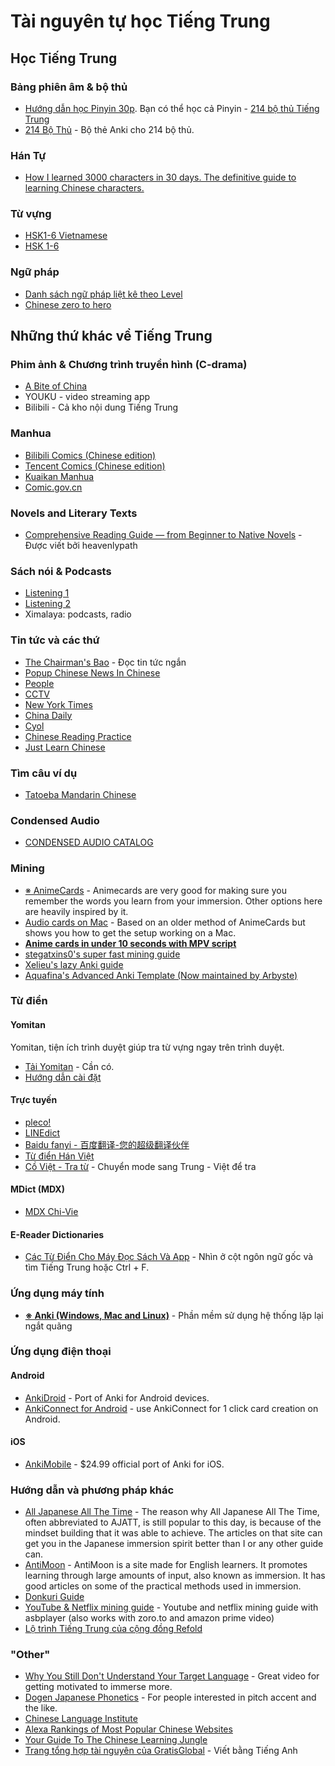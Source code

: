 # Tài nguyên tự học Tiếng Trung

## Học Tiếng Trung
### Bảng phiên âm & bộ thủ
- [Hướng dẫn học Pinyin 30p](https://www.youtube.com/watch?v=XbZ8qqNi_sQ). Bạn có thể học cả Pinyin - [214 bộ thủ Tiếng Trung](https://prepedu.com/vi/blog/214-bo-thu-tieng-trung) 
- [214 Bộ Thủ](https://ankivn.com/bo-the/ngoai-ngu/tieng-trung/214-bo-thu-hanzi-pinyin-sound-picture-han-viet/) - Bộ thẻ Anki cho 214 bộ thủ.

### Hán Tự
- [How I learned 3000 characters in 30 days. The definitive guide to learning Chinese characters.](https://old.reddit.com/r/ChineseLanguage/comments/9677cf/how_i_learned_3000_characters_in_30_days_the/)

### Từ vựng
- [HSK1-6 Vietnamese](https://ankiweb.net/shared/info/698824905)
- [HSK 1-6](https://old.reddit.com/r/ChineseLanguage/comments/7mjmjc/best_anki_deck_for_hsk_ive_come_across/)

### Ngữ pháp
- [Danh sách ngữ pháp liệt kê theo Level](https://resources.allsetlearning.com/chinese/grammar/Main_Page)
- [Chinese zero to hero](https://www.youtube.com/channel/UCQ3IlLg5VGeydxtswBoyt6A)

## Những thứ khác về Tiếng Trung

### Phim ảnh & Chương trình truyền hình (C-drama)
- [A Bite of China](http://english.cntv.cn/special/a_bite_of_china/homepage/index.shtml)
- YOUKU - video streaming app
- Bilibili - Cả kho nội dung Tiếng Trung

### Manhua
- [Bilibili Comics (Chinese edition)](https://manga.bilibili.com/)
- [Tencent Comics (Chinese edition)](https://ac.qq.com/)
- [Kuaikan Manhua](https://www.kuaikanmanhua.com/)
- [Comic.gov.cn](http://www.comic.gov.cn/)

### Novels and Literary Texts
- [Comprehensive Reading Guide — from Beginner to Native Novels](https://heavenlypath.notion.site/Comprehensive-Reading-Guide-from-Beginner-to-Native-Novels-b3d6abd583a944a397b4fbbb81e0c38c) - Được viết bởi heavenlypath

### Sách nói & Podcasts
- [Listening 1](https://www.youtube.com/channel/UCdwdSGQsSbcapDmODtOr58g)
- [Listening 2](https://www.youtube.com/user/xcn1)
- Ximalaya: podcasts, radio

### Tin tức và các thứ
- [The Chairman's Bao](https://www.thechairmansbao.com/) - Đọc tin tức ngắn
- [Popup Chinese News In Chinese](http://popupchinese.com/tools/newsinchinese)
- [People](http://people.com.cn/)
- [CCTV](http://cntv.cn/)
- [New York Times](http://cn.nytimes.com/)
- [China Daily](http://cn.chinadaily.com.cn/)
- [Cyol](http://cyol.net/)
- [Chinese Reading Practice](http://chinesereadingpractice.com/)
- [Just Learn Chinese](http://justlearnchinese.com/)

### Tìm câu ví dụ
- [Tatoeba Mandarin Chinese](https://tatoeba.org/en/sentences/show_all_in/cmn/none)

### Condensed Audio
- [CONDENSED AUDIO CATALOG](https://condensedaudiocatalog.com/#) 

### Mining
-   [※ AnimeCards](https://animecards.site/) - Animecards are very good for making sure you remember the words you learn from your immersion. Other options here are heavily inspired by it.
-   [Audio cards on Mac](https://sites.google.com/view/mac-audiocards) - Based on an older method of AnimeCards but shows you how to get the setup working on a Mac.
-   **[Anime cards in under 10 seconds with MPV script](https://youtu.be/M4t7HYS73ZQ)**
-   [stegatxins0's super fast mining guide](https://rentry.co/mining)
-   [Xelieu's lazy Anki guide](https://xelieu.github.io/jp-lazy-guide/)
-   [Aquafina's Advanced Anki Template (Now maintained by Arbyste)](https://arbyste.github.io/jp-mining-note/)

### Từ điển

#### Yomitan
Yomitan, tiện ích trình duyệt giúp tra từ vựng ngay trên trình duyệt.

-   [Tải Yomitan](https://chromewebstore.google.com/detail/yomitan/likgccmbimhjbgkjambclfkhldnlhbnn) - Cần có.
-   [Hướng dẫn cài đặt](https://daihocmo.github.io/tieng-anh/yomitan/)

#### Trực tuyến
- [pleco!](https://www.pleco.com/)
- [LINEdict](https://english.dict.naver.com/english-chinese-dictionary/#/main)
- [Baidu fanyi - 百度翻译-您的超级翻译伙伴](https://fanyi.baidu.com/mtpe-individual/multimodal#/)
- [Từ điển Hán Việt](https://www.rongmotamhon.net/tu-dien_han-viet_none_rong-mo-tam-hon.html)
- [Cồ Việt - Tra từ](https://tratu.coviet.vn/) - Chuyển mode sang Trung - Việt để tra

#### MDict (MDX)
- [MDX Chi-Vie](https://cloud.freemdict.com/index.php/s/pgKcDcbSDTCzXCs?path=%2FCHINESE%2FChi-Vie)

#### E-Reader Dictionaries
- [Các Từ Điển Cho Máy Đọc Sách Và App](https://catusf.github.io/posts/C%C3%A1c-t%E1%BB%AB-%C4%91i%E1%BB%83n-cho-m%C3%A1y-%C4%91%E1%BB%8Dc-s%C3%A1ch-v%C3%A0-app/) - Nhìn ở cột ngôn ngữ gốc và tìm Tiếng Trung hoặc Ctrl + F.

### Ứng dụng máy tính
-   **[※ Anki (Windows, Mac and Linux)](https://apps.ankiweb.net/)** - Phần mềm sử dụng hệ thống lặp lại ngắt quãng


### Ứng dụng điện thoại

#### Android
-   [AnkiDroid](https://play.google.com/store/apps/details?id=com.ichi2.anki&hl=en) - Port of Anki for Android devices.
-   [AnkiConnect for Android](https://github.com/KamWithK/AnkiconnectAndroid) - use AnkiConnect for 1 click card creation on Android.

#### iOS
-   [AnkiMobile](https://apps.apple.com/us/app/ankimobile-flashcards/id373493387) - $24.99 official port of Anki for iOS.

### Hướng dẫn và phương pháp khác

-   [All Japanese All The Time](https://learnjapanese.link/ajatt) - The reason why All Japanese All The Time, often abbreviated to AJATT, is still popular to this day, is because of the mindset building that it was able to achieve. The articles on that site can get you in the Japanese immersion spirit better than I or any other guide can.
-   [AntiMoon](http://www.antimoon.com/) - AntiMoon is a site made for English learners. It promotes learning through large amounts of input, also known as immersion. It has good articles on some of the practical methods used in immersion.
-   [Donkuri Guide](https://donkuri.github.io/learn-japanese/)
-   [YouTube & Netflix mining guide](https://soyuz18.notion.site/Sentence-mining-from-Netflix-and-YouTube-with-asbplayer-83a03590cd8349ba81ca10340645b565) - Youtube and netflix mining guide with asbplayer (also works with zoro.to and amazon prime video)
- [Lộ trình Tiếng Trung của cộng đồng Refold](https://docs.google.com/document/d/1GylRRx3zaY9sZbZEkKbzqVDkMAaey0pVDSC8_yCICMU/edit#heading=h.rze1k14yugtx)


### "Other"

-   [Why You Still Don't Understand Your Target Language](https://youtu.be/_LIz-Wbt4us) - Great video for getting motivated to immerse more.
-   [Dogen Japanese Phonetics](https://www.youtube.com/playlist?list=PLeK-ilb1gk6md2oCbjPh4Rl0lnXXOV22P) - For people interested in pitch accent and the like.
- [Chinese Language Institute](http://www.studycli.org/)
- [Alexa Rankings of Most Popular Chinese Websites](http://www.alexa.com/topsites/countries/CN)
- [Your Guide To The Chinese Learning Jungle](https://www.digmandarin.com/)
- [Trang tổng hợp tài nguyên của GratisGlobal](https://gratisglobal.com/learn-chinese-free/) - Viết bằng Tiếng Anh

